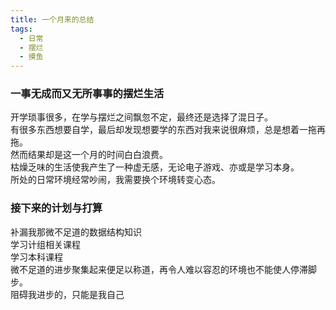```yaml
---
title: 一个月来的总结
tags:
  - 日常
  - 摆烂
  - 摸鱼
---
```

### 一事无成而又无所事事的摆烂生活
开学琐事很多，在学与摆烂之间飘忽不定，最终还是选择了混日子。  
有很多东西想要自学，最后却发现想要学的东西对我来说很麻烦，总是想着一拖再拖。  
然而结果却是这一个月的时间白白浪费。  
枯燥乏味的生活使我产生了一种虚无感，无论电子游戏、亦或是学习本身。  
所处的日常环境经常吵闹，我需要换个环境转变心态。  
### 接下来的计划与打算
补漏我那微不足道的数据结构知识  
学习计组相关课程  
学习本科课程  
微不足道的进步聚集起来便足以称道，再令人难以容忍的环境也不能使人停滞脚步。  
阻碍我进步的，只能是我自己  
